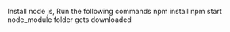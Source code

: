 Install node js, Run the following commands
npm install
npm start
node_module folder gets downloaded
